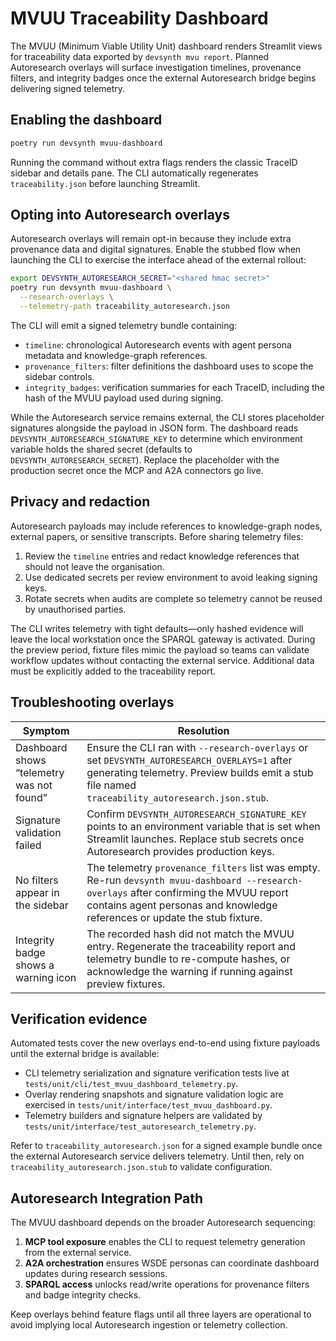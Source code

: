 # MVUU Traceability Dashboard

The MVUU (Minimum Viable Utility Unit) dashboard renders Streamlit views for
traceability data exported by `devsynth mvu report`. Planned Autoresearch
overlays will surface investigation timelines, provenance filters, and integrity
badges once the external Autoresearch bridge begins delivering signed telemetry.

## Enabling the dashboard

```bash
poetry run devsynth mvuu-dashboard
```

Running the command without extra flags renders the classic TraceID sidebar and
details pane. The CLI automatically regenerates `traceability.json` before
launching Streamlit.

## Opting into Autoresearch overlays

Autoresearch overlays will remain opt-in because they include extra provenance
data and digital signatures. Enable the stubbed flow when launching the CLI to
exercise the interface ahead of the external rollout:

```bash
export DEVSYNTH_AUTORESEARCH_SECRET="<shared hmac secret>"
poetry run devsynth mvuu-dashboard \
  --research-overlays \
  --telemetry-path traceability_autoresearch.json
```

The CLI will emit a signed telemetry bundle containing:

- `timeline`: chronological Autoresearch events with agent persona metadata and
  knowledge-graph references.
- `provenance_filters`: filter definitions the dashboard uses to scope the
  sidebar controls.
- `integrity_badges`: verification summaries for each TraceID, including the
  hash of the MVUU payload used during signing.

While the Autoresearch service remains external, the CLI stores placeholder
signatures alongside the payload in JSON form. The dashboard reads
`DEVSYNTH_AUTORESEARCH_SIGNATURE_KEY` to determine which environment variable
holds the shared secret (defaults to `DEVSYNTH_AUTORESEARCH_SECRET`). Replace the
placeholder with the production secret once the MCP and A2A connectors go live.

## Privacy and redaction

Autoresearch payloads may include references to knowledge-graph nodes, external
papers, or sensitive transcripts. Before sharing telemetry files:

1. Review the `timeline` entries and redact knowledge references that should not
   leave the organisation.
2. Use dedicated secrets per review environment to avoid leaking signing keys.
3. Rotate secrets when audits are complete so telemetry cannot be reused by
   unauthorised parties.

The CLI writes telemetry with tight defaults—only hashed evidence will leave the
local workstation once the SPARQL gateway is activated. During the preview
period, fixture files mimic the payload so teams can validate workflow updates
without contacting the external service. Additional data must be explicitly
added to the traceability report.

## Troubleshooting overlays

| Symptom | Resolution |
| --- | --- |
| Dashboard shows “telemetry was not found” | Ensure the CLI ran with `--research-overlays` or set `DEVSYNTH_AUTORESEARCH_OVERLAYS=1` after generating telemetry. Preview builds emit a stub file named `traceability_autoresearch.json.stub`. |
| Signature validation failed | Confirm `DEVSYNTH_AUTORESEARCH_SIGNATURE_KEY` points to an environment variable that is set when Streamlit launches. Replace stub secrets once Autoresearch provides production keys. |
| No filters appear in the sidebar | The telemetry `provenance_filters` list was empty. Re-run `devsynth mvuu-dashboard --research-overlays` after confirming the MVUU report contains agent personas and knowledge references or update the stub fixture. |
| Integrity badge shows a warning icon | The recorded hash did not match the MVUU entry. Regenerate the traceability report and telemetry bundle to re-compute hashes, or acknowledge the warning if running against preview fixtures. |

## Verification evidence

Automated tests cover the new overlays end-to-end using fixture payloads until
the external bridge is available:

- CLI telemetry serialization and signature verification tests live at
  `tests/unit/cli/test_mvuu_dashboard_telemetry.py`.
- Overlay rendering snapshots and signature validation logic are exercised in
  `tests/unit/interface/test_mvuu_dashboard.py`.
- Telemetry builders and signature helpers are validated by
  `tests/unit/interface/test_autoresearch_telemetry.py`.

Refer to `traceability_autoresearch.json` for a signed example bundle once the
external Autoresearch service delivers telemetry. Until then, rely on
`traceability_autoresearch.json.stub` to validate configuration.

## Autoresearch Integration Path

The MVUU dashboard depends on the broader Autoresearch sequencing:

1. **MCP tool exposure** enables the CLI to request telemetry generation from
   the external service.
2. **A2A orchestration** ensures WSDE personas can coordinate dashboard updates
   during research sessions.
3. **SPARQL access** unlocks read/write operations for provenance filters and
   badge integrity checks.

Keep overlays behind feature flags until all three layers are operational to
avoid implying local Autoresearch ingestion or telemetry collection.

